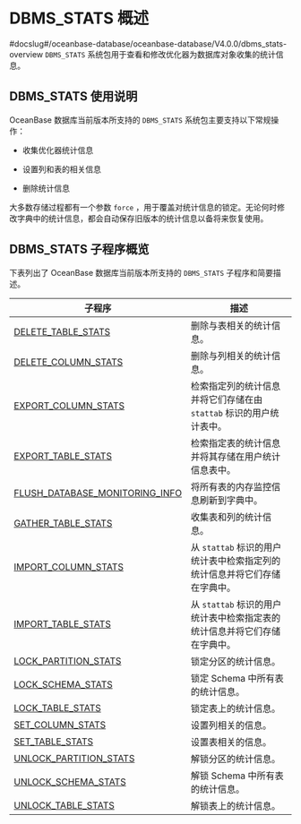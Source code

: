 DBMS_STATS 概述 
==================================
#docslug#/oceanbase-database/oceanbase-database/V4.0.0/dbms_stats-overview
`DBMS_STATS` 系统包用于查看和修改优化器为数据库对象收集的统计信息。

DBMS_STATS 使用说明 
------------------------------------

OceanBase 数据库当前版本所支持的 `DBMS_STATS` 系统包主要支持以下常规操作：

* 收集优化器统计信息

  

* 设置列和表的相关信息

  

* 删除统计信息

  




大多数存储过程都有一个参数 `force` ，用于覆盖对统计信息的锁定。无论何时修改字典中的统计信息，都会自动保存旧版本的统计信息以备将来恢复使用。

DBMS_STATS 子程序概览 
-------------------------------------

下表列出了 OceanBase 数据库当前版本所支持的 `DBMS_STATS` 子程序和简要描述。


|                                    **子程序**                                    |                   **描述**                   |
|-------------------------------------------------------------------------------|--------------------------------------------|
| [DELETE_TABLE_STATS](../17.DBMS_STATS/3.DELETE_TABLE_STATS.md)             | 删除与表相关的统计信息。                               |
| [DELETE_COLUMN_STATS](../17.DBMS_STATS/2.DELETE_COLUMN_STATS.md)            | 删除与列相关的统计信息。                               |
| [EXPORT_COLUMN_STATS](../17.DBMS_STATS/4.EXPORT_COLUMN_STATS.md)            | 检索指定列的统计信息并将它们存储在由 `stattab` 标识的用户统计表中。    |
| [EXPORT_TABLE_STATS](../17.DBMS_STATS/5.EXPORT_TABLE_STATS.md)             | 检索指定表的统计信息并将其存储在用户统计信息表中。                  |
| [FLUSH_DATABASE_MONITORING_INFO](../17.DBMS_STATS/6.FLUSH_DATABASE_MONITORING_INFO.md) | 将所有表的内存监控信息刷新到字典中。                         |
| [GATHER_TABLE_STATS](../17.DBMS_STATS/7.GATHER_TABLE_STATS.md)             | 收集表和列的统计信息。                                |
| [IMPORT_COLUMN_STATS](../17.DBMS_STATS/8.IMPORT_COLUMN_STATS.md)            | 从 `stattab` 标识的用户统计表中检索指定列的统计信息并将它们存储在字典中。 |
| [IMPORT_TABLE_STATS](../17.DBMS_STATS/9.IMPORT_TABLE_STATS.md)             | 从 `stattab` 标识的用户统计表中检索指定表的统计信息并将它们存储在字典中。 |
| [LOCK_PARTITION_STATS](../17.DBMS_STATS/10.LOCK_PARTITION_STATS.md)           | 锁定分区的统计信息。                                 |
| [LOCK_SCHEMA_STATS](../17.DBMS_STATS/11.LOCK_SCHEMA_STATS.md)              | 锁定 Schema 中所有表的统计信息。                       |
| [LOCK_TABLE_STATS](../17.DBMS_STATS/12.LOCK_TABLE_STATS.md)               | 锁定表上的统计信息。                                 |
| [SET_COLUMN_STATS](../17.DBMS_STATS/13.SET_COLUMN_STATS.md)               | 设置列相关的信息。                                  |
| [SET_TABLE_STATS](../17.DBMS_STATS/14.SET_TABLE_STATS.md)                | 设置表相关的信息。                                  |
| [UNLOCK_PARTITION_STATS](../17.DBMS_STATS/15.UNLOCK_PARTITION_STATS.md)         | 解锁分区的统计信息。                                 |
| [UNLOCK_SCHEMA_STATS](../17.DBMS_STATS/16.UNLOCK_SCHEMA_STATS.md)            | 解锁 Schema 中所有表的统计信息。                       |
| [UNLOCK_TABLE_STATS](../17.DBMS_STATS/17.UNLOCK_TABLE_STATS.md)             | 解锁表上的统计信息。                                 |


